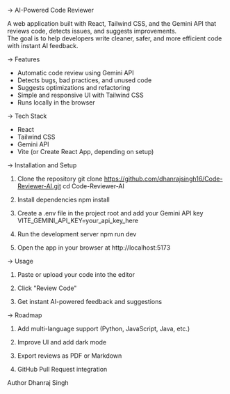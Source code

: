 -> AI-Powered Code Reviewer

A web application built with React, Tailwind CSS, and the Gemini API that reviews code, detects issues, and suggests improvements.  
The goal is to help developers write cleaner, safer, and more efficient code with instant AI feedback.



-> Features
- Automatic code review using Gemini API  
- Detects bugs, bad practices, and unused code  
- Suggests optimizations and refactoring  
- Simple and responsive UI with Tailwind CSS  
- Runs locally in the browser  



-> Tech Stack
- React  
- Tailwind CSS  
- Gemini API  
- Vite (or Create React App, depending on setup)  



-> Installation and Setup

1. Clone the repository
   git clone https://github.com/dhanrajsingh16/Code-Reviewer-AI.git
   cd Code-Reviewer-AI
   
2. Install dependencies
   npm install
   
3. Create a .env file in the project root and add your Gemini API key
   VITE_GEMINI_API_KEY=your_api_key_here
   
4. Run the development server
   npm run dev

5. Open the app in your browser at
   http://localhost:5173


-> Usage

1. Paste or upload your code into the editor

2. Click "Review Code"

3. Get instant AI-powered feedback and suggestions

-> Roadmap

1. Add multi-language support (Python, JavaScript, Java, etc.)

2. Improve UI and add dark mode

3. Export reviews as PDF or Markdown

4. GitHub Pull Request integration

Author
Dhanraj Singh
